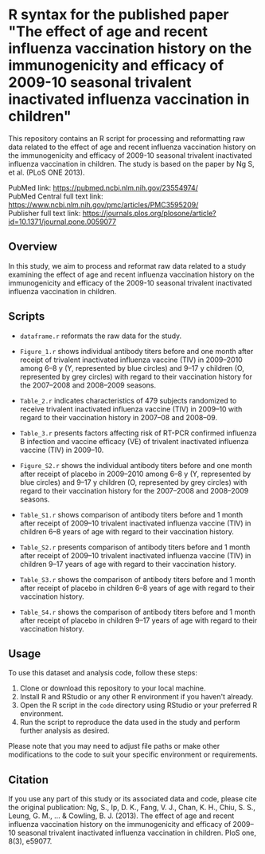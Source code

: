 # R syntax for the published paper "The effect of age and recent influenza vaccination history on the immunogenicity and efficacy of 2009-10 seasonal trivalent inactivated influenza vaccination in children"

This repository contains an R script for processing and reformatting raw data related to the effect of age and recent influenza vaccination history on the immunogenicity and efficacy of 2009-10 seasonal trivalent inactivated influenza vaccination in children. The study is based on the paper by Ng S, et al. (PLoS ONE 2013).

PubMed link: https://pubmed.ncbi.nlm.nih.gov/23554974/  
PubMed Central full text link: https://www.ncbi.nlm.nih.gov/pmc/articles/PMC3595209/  
Publisher full text link: https://journals.plos.org/plosone/article?id=10.1371/journal.pone.0059077

## Overview

In this study, we aim to process and reformat raw data related to a study examining the effect of age and recent influenza vaccination history on the immunogenicity and efficacy of the 2009-10 seasonal trivalent inactivated influenza vaccination in children. 

## Scripts

- `dataframe.r` reformats the raw data for the study.

- `Figure_1.r` shows individual antibody titers before and one month after receipt of trivalent inactivated influenza vaccine (TIV) in 2009–2010 among 6–8 y (Y, represented by blue circles) and 9–17 y children (O, represented by grey circles) with regard to their vaccination history for the 2007–2008 and 2008–2009 seasons.

- `Table_2.r` indicates characteristics of 479 subjects randomized to receive trivalent inactivated influenza vaccine (TIV) in 2009–10 with regard to their vaccination history in 2007–08 and 2008–09.

- `Table_3.r` presents factors affecting risk of RT-PCR confirmed influenza B infection and vaccine efficacy (VE) of trivalent inactivated influenza vaccine (TIV) in 2009–10.

- `Figure_S2.r` shows the individual antibody titers before and one month after receipt of placebo in 2009–2010 among 6–8 y (Y, represented by blue circles) and 9–17 y children (O, represented by grey circles) with regard to their vaccination history for the 2007–2008 and 2008–2009 seasons.

- `Table_S1.r` shows comparison of antibody titers before and 1 month after receipt of 2009–10 trivalent inactivated influenza vaccine (TIV) in children 6–8 years of age with regard to their vaccination history.

- `Table_S2.r` presents comparison of antibody titers before and 1 month after receipt of 2009–10 trivalent inactivated influenza vaccine (TIV) in children 9–17 years of age with regard to their vaccination history.

- `Table_S3.r` shows the comparison of antibody titers before and 1 month after receipt of placebo in children 6–8 years of age with regard to their vaccination history.

- `Table_S4.r` shows the comparison of antibody titers before and 1 month after receipt of placebo in children 9–17 years of age with regard to their vaccination history.

## Usage

To use this dataset and analysis code, follow these steps:

1. Clone or download this repository to your local machine.
2. Install R and RStudio or any other R environment if you haven't already.
3. Open the R script in the `code` directory using RStudio or your preferred R environment.
4. Run the script to reproduce the data used in the study and perform further analysis as desired.

Please note that you may need to adjust file paths or make other modifications to the code to suit your specific environment or requirements.

## Citation

If you use any part of this study or its associated data and code, please cite the original publication: Ng, S., Ip, D. K., Fang, V. J., Chan, K. H., Chiu, S. S., Leung, G. M., ... & Cowling, B. J. (2013). The effect of age and recent influenza vaccination history on the immunogenicity and efficacy of 2009–10 seasonal trivalent inactivated influenza vaccination in children. PloS one, 8(3), e59077.

